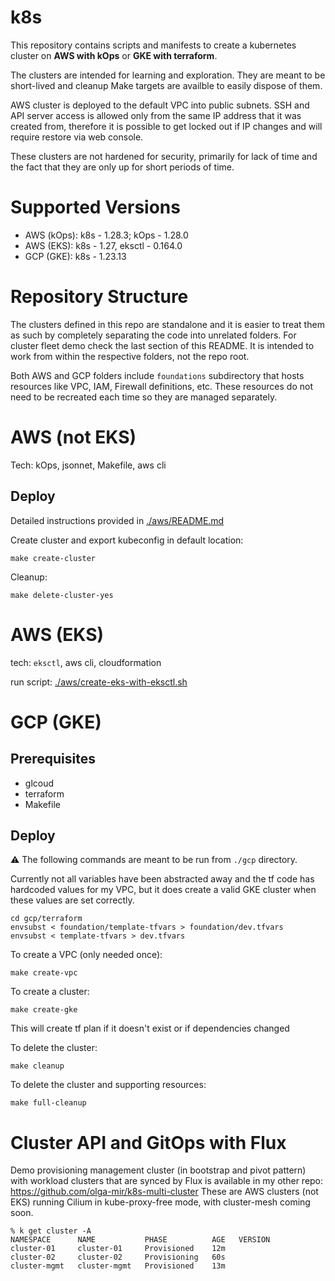 # k8s

This repository contains scripts and manifests to create a kubernetes cluster on **AWS with kOps** or **GKE with terraform**.

The clusters are intended for learning and exploration. They are meant to be short-lived and cleanup Make targets are availble to easily dispose of them.

AWS cluster is deployed to the default VPC into public subnets. SSH and API server access is allowed only from the same IP address that it was created from, therefore it is possible to get locked out if IP changes and will require restore via web console.

These clusters are not hardened for security, primarily for lack of time and the fact that they are only up for short periods of time.

# Supported Versions

* AWS (kOps): k8s - 1.28.3; kOps - 1.28.0
* AWS (EKS): k8s - 1.27, eksctl - 0.164.0
* GCP (GKE): k8s - 1.23.13

# Repository Structure

The clusters defined in this repo are standalone and it is easier to treat them as such by completely separating the code into unrelated folders. For cluster fleet demo check the last section of this README.
It is intended to work from within the respective folders, not the repo root.

Both AWS and GCP folders include `foundations` subdirectory that hosts resources like VPC, IAM, Firewall definitions, etc. These resources do not need to be recreated each time so they are managed separately.

# AWS (not EKS)

Tech: kOps, jsonnet, Makefile, aws cli

## Deploy

Detailed instructions provided in [./aws/README.md](./aws/README.md)

Create cluster and export kubeconfig in default location:
```
make create-cluster
```

Cleanup:
```
make delete-cluster-yes
```


# AWS (EKS)

tech: `eksctl`, aws cli, cloudformation

run script: [./aws/create-eks-with-eksctl.sh](./aws/create-eks-with-eksctl.sh)


# GCP (GKE)

## Prerequisites

* glcoud
* terraform
* Makefile

## Deploy

:warning: The following commands are meant to be run from `./gcp` directory.

Currently not all variables have been abstracted away and the tf code has hardcoded values for my VPC, but it does create a valid GKE cluster when these values are set correctly.

```
cd gcp/terraform
envsubst < foundation/template-tfvars > foundation/dev.tfvars
envsubst < template-tfvars > dev.tfvars
```

To create a VPC (only needed once):
```
make create-vpc
```

To create a cluster:

```
make create-gke
```
This will create tf plan if it doesn't exist or if dependencies changed

To delete the cluster:
```
make cleanup
```

To delete the cluster and supporting resources:
```
make full-cleanup
```


# Cluster API and GitOps with Flux

Demo provisioning management cluster (in bootstrap and pivot pattern) with workload clusters that are synced by Flux is available in my other repo: https://github.com/olga-mir/k8s-multi-cluster
These are AWS clusters (not EKS) running Cilium in kube-proxy-free mode, with cluster-mesh coming soon.

```
% k get cluster -A
NAMESPACE      NAME           PHASE          AGE   VERSION
cluster-01     cluster-01     Provisioned    12m
cluster-02     cluster-02     Provisioning   60s
cluster-mgmt   cluster-mgmt   Provisioned    13m
```
